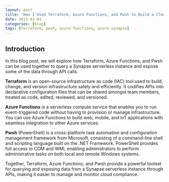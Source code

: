```yaml
---
layout: post
title: "How I Used Terraform, Azure Functions, and Pwsh to Build a Cloud Compliance Web Interface with Synapse Serverless"
date: 2023-03-01
categories: [blog]
tags: [terraform, pwsh, azure-functions, azure-synapse]
---
```


## Introduction

In this blog post, we will explore how Terraform, Azure Functions, and Pwsh can be used together to query a Synapse serverless instance and expose some of the data through API calls. 

**Terraform** is an open-source infrastructure as code (IAC) tool used to build, change, and version infrastructure safely and efficiently. It codifies APIs into declarative configuration files that can be shared amongst team members, treated as code, edited, reviewed, and versioned.

**Azure Functions** is a serverless compute service that enables you to run event-triggered code without having to provision or manage infrastructure. You can use Azure Functions to build web, mobile, and IoT applications with seamless integration to other Azure services.

**Pwsh** (PowerShell) is a cross-platform task automation and configuration management framework from Microsoft, consisting of a command-line shell and scripting language built on the .NET Framework. PowerShell provides full access to COM and WMI, enabling administrators to perform administrative tasks on both local and remote Windows systems.

Together, Terraform, Azure Functions, and Pwsh provide a powerful toolset for querying and exposing data from a Synapse serverless instance through APIs, making it easier to manage and monitor cloud compliance. 

